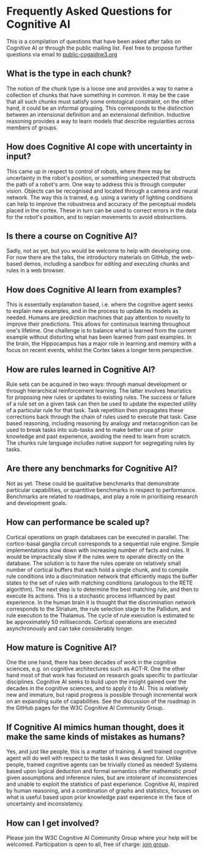 # Frequently Asked Questions for Cognitive AI

This is a compilation of questions that have been asked after talks on Cognitive AI or through the public mailing list. Feel free to propose further questions via email to public-cogai@w3.org

## What is the type in each chunk?

The notion of the chunk type is a loose one and provides a way to name a collection of chunks that have something in common. It may be the case that all such chunks must satisfy some ontological constraint, on the other hand, it could be an informal grouping. This corresponds to the distinction between an intensional definition and an extensional definition. Inductive reasoning provides a way to learn models that describe regularities across members of groups.

## How does Cognitive AI cope with uncertainty in input?

This came up in respect to control of robots, where there may be uncertainty in the robot's position, or something unexpected that obstructs the path of a robot's arm.  One way to address this is through computer vision. Objects can be recognised and located through a camera and neural network. The way this is trained, e.g. using a variety of lighting conditions can help to improve the robustness and accuracy of the perceptual models placed in the cortex. These in turn can be used to correct errors in the data for the robot's position, and to replan movements to avoid obstructions.

## Is there a course on Cognitive AI?

Sadly, not as yet, but you would be welcome to help with developing one. For now there are the talks, the introductory materials on GitHub, the web-based demos, including a sandbox for editing and executing chunks and rules in a web browser.

## How does Cognitive AI learn from examples?

This is essentially explanation based, i.e. where the cognitive agent seeks to explain new examples, and in the process to update its models as needed. Humans are prediction machines that pay attention to novelty to improve their predictions. This allows for continuous  learning throughout one's lifetime. One challenge is to balance what is learned from the current example without distorting what has been learned from past examples. In the brain, the Hippocampus has a major role in learning and memory with a focus on recent events, whilst the Cortex takes a longer term perspective.

## How are rules learned in Cognitive AI?

Rule sets can be acquired in two ways: through manual development or through hierarchical reinforcement learning. The latter involves heuristics for proposing new rules or updates to existing rules. The success or failure of a rule set on a given task can then be used to update the expected utility of a particular rule for that task.  Task repetition then propagates these corrections back through the chain of rules used to execute that task. Case based reasoning, including reasoning by analogy and metacognition can be used to break tasks into sub-tasks and to make better use of prior knowledge and past experience, avoiding the need to learn from scratch. The chunks rule language includes native support for segregating rules by tasks.

## Are there any benchmarks for Cognitive AI?

Not as yet. These could be qualitative benchmarks that demonstrate particular capabilities, or quantitive benchmarks in respect to performance. Benchmarks are related to roadmaps, and play a role in prioritising research and development goals.

## How can performance be scaled up?

Cortical operations on graph databases can be executed in parallel. The cortico-basal ganglia circuit corresponds to a sequential rule engine. Simple implementations slow down with increasing number of facts and rules. It would be impractically slow if the rules were to operate directly on the database. The solution is to have the rules operate on relatively small number of cortical buffers that each hold a single chunk, and to compile rule conditions into a discrimination network that efficiently maps the buffer states to the set of rules with matching conditions (analogous to the RETE algorithm). The next step is to determine the best matching rule, and then to execute its actions. This is a stochastic process influenced by past experience. In the human brain it is thought that the discrimination network corresponds to the Striatum, the rule selection stage to the Pallidum, and rule execution to the Thalamus. The cycle of rule execution is estimated to be approximately 50 milliseconds.  Cortical operations are executed asynchronously and can take considerably longer.

## How mature is Cognitive AI?

One the one hand, there has been decades of work in the cognitive sciences, e.g. on cognitive architectures such as ACT-R. One the other hand most of that work has focused on research goals specific to particular disciplines. Cognitive AI seeks to build upon the insight gained over the decades in the cognitive sciences, and to apply it to AI.  This is relatively new and immature, but rapid progress is possible through incremental work on an expanding suite of capabilities.  See the discussion of the roadmap in the GitHub pages for the W3C Cognitive AI Community Group.

## If Cognitive AI mimics human thought, does it make the same kinds of mistakes as humans?

Yes, and just like people, this is a matter of training. A well trained cognitive agent will do well with respect to the tasks it was designed for. Unlike people, trained cognitive agents can be trivially cloned as needed! Systems based upon logical deduction and formal semantics offer mathematic proof given assumptions and inference rules, but are intolerant of inconsistencies and unable to exploit the statistics of past experience. Cognitive AI, inspired by human reasoning, and a combination of graphs and statistics, focuses on what is useful based upon prior knowledge past experience in the face of uncertainty and inconsistency.

## How can I get involved?

Please join the W3C Cognitive AI Community Group where your help will be welcomed. Participation is open to all, free of charge: [join group](https://www.w3.org/community/cogai/join).
